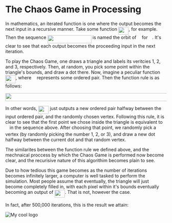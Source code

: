 # The Chaos Game in Processing

In mathematics, an iterated function is one where the output becomes the next input in a recursive manner. Take some function <img src="/tex/7997339883ac20f551e7f35efff0a2b9.svg?invert_in_darkmode&sanitize=true" align=middle width=31.99783454999999pt height=24.65753399999998pt/>, for example. Then the sequence <img src="/tex/c53e7cfc8c94b14ef327af43f7a46db6.svg?invert_in_darkmode&sanitize=true" align=middle width=137.08914284999997pt height=24.65753399999998pt/> is named the orbit of <img src="/tex/332cc365a4987aacce0ead01b8bdcc0b.svg?invert_in_darkmode&sanitize=true" align=middle width=9.39498779999999pt height=14.15524440000002pt/> for <img src="/tex/190083ef7a1625fbc75f243cffb9c96d.svg?invert_in_darkmode&sanitize=true" align=middle width=9.81741584999999pt height=22.831056599999986pt/>. It's clear to see that each output becomes the proceeding input in the next iteration.

To play the Chaos Game, one draws a triangle and labels its veritcies 1, 2, and 3, respectively. Then, at random, you pick some point within the triangle's bounds, and draw a dot there. Now, imagine a peculiar function <img src="/tex/7997339883ac20f551e7f35efff0a2b9.svg?invert_in_darkmode&sanitize=true" align=middle width=31.99783454999999pt height=24.65753399999998pt/>, where <img src="/tex/332cc365a4987aacce0ead01b8bdcc0b.svg?invert_in_darkmode&sanitize=true" align=middle width=9.39498779999999pt height=14.15524440000002pt/> represents some ordered pair. Then the function rule is as follows:

<p align="center"><img src="/tex/3884eec420abe6c41a1078cdb7807f38.svg?invert_in_darkmode&sanitize=true" align=middle width=917.7756901499998pt height=24.65753399999998pt/>
  
In other words, <img src="/tex/7997339883ac20f551e7f35efff0a2b9.svg?invert_in_darkmode&sanitize=true" align=middle width=31.99783454999999pt height=24.65753399999998pt/> just outputs a new ordered pair halfway between the input ordered pair, and the randomly chosen vertex. Following this rule, it is clear to see that the first point we chose inside the triangle is equivalent to <img src="/tex/332cc365a4987aacce0ead01b8bdcc0b.svg?invert_in_darkmode&sanitize=true" align=middle width=9.39498779999999pt height=14.15524440000002pt/> in the sequence above. After choosing that point, we randomly pick a vertex (by randomly picking the number 1, 2, or 3), and draw a new dot halfway between the current dot and that random vertex.

The similarites between the function rule we defined above, and the mechnaical proccess by which the Chaos Game is performed now become clear, and the recurisive nature of this algorithim becomes plain to see.
 
Due to how tedious this game becomes as the number of iterations becomes infinitely larger, a computer is well tasked to perform the simulation. Most people assume that eventually, the triangle will just become completely filled in, with each pixel within it's bounds eventually becoming an output of <img src="/tex/7997339883ac20f551e7f35efff0a2b9.svg?invert_in_darkmode&sanitize=true" align=middle width=31.99783454999999pt height=24.65753399999998pt/>. That is not, however the case.

In fact, after 500,000 iterations, this is the result we attain:

<img src="/docs/logo.png" alt="My cool logo"/>

